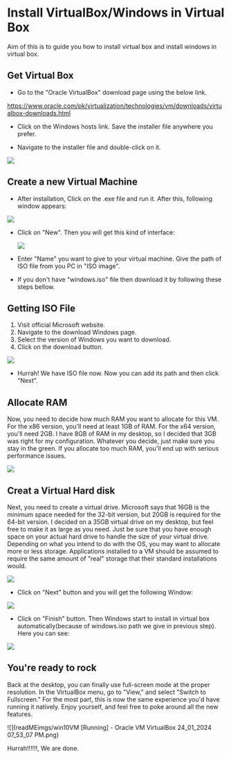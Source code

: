 # Install VirtualBox/Windows in Virtual Box

Aim of this is to guide you how to install virtual box and install windows in virtual box.

## Get Virtual Box

-  Go to the "Oracle VirtualBox" download page using the below link.

  https://www.oracle.com/pk/virtualization/technologies/vm/downloads/virtualbox-downloads.html

-  Click on the Windows hosts link. Save the installer file anywhere you prefer.

- Navigate to the installer file and double-click on it.

![](readMEimgs/vb.jpg)



## Create a new Virtual Machine

- After installation, Click on the .exe file and run it. After this, following window appears:

![](readMEimgs/2nd.png)

- Click on "New". Then you will get this kind of interface:

  ![](readMEimgs/5th.png)

- Enter "Name" you want to give to your virtual machine. Give the path of ISO file from you PC in "ISO image".

- If you don't have "windows.iso" file then download it by following these steps bellow.

## Getting ISO File

1. Visit official Microsoft website.
2. Navigate to the download Windows page.
3. Select the version of Windows you want to download.
4. Click on the download button.

![](readMEimgs/iso.jpg)

- Hurrah! We have ISO file now. Now you can add its path and then click "Next".

## Allocate RAM

Now, you need to decide how much RAM you want to allocate for this VM. For the x86 version, you'll need at least 1GB of RAM. For the x64 version, you'll need 2GB. I have 8GB of RAM in my desktop, so I decided that 3GB was right for my configuration. Whatever you decide, just make sure you stay in the green. If you allocate too much RAM, you'll end up with serious performance issues.



![](readMEimgs/3rd.png)

## Creat a Virtual Hard disk

Next, you need to create a virtual drive. Microsoft says that 16GB is the minimum space needed for the 32-bit version, but 20GB is required for the 64-bit version. I decided on a 35GB virtual drive on my desktop, but feel free to make it as large as you need. Just be sure that you have enough space on your actual hard drive to handle the size of your virtual drive. Depending on what you intend to do with the OS, you may want to allocate more or less storage. Applications installed to a VM should be assumed to require the same amount of "real" storage that their standard installations would.



![](readMEimgs/4th.png)

- Click on "Next" button and you will get the following Window:

![](readMEimgs/7th.png)

- Click on "Finish" button. Then Windows start to install in virtual box automatically(because of windows.iso path we give in previous step). Here you can see:

![](readMEimgs/finish.jpg)

## You're ready to rock

Back at the desktop, you can finally use full-screen mode at the proper resolution. In the VirtualBox menu, go to "View," and select "Switch to Fullscreen." For the most part, this is now the same experience you'd have running it natively. Enjoy yourself, and feel free to poke around all the new features.

![](readMEimgs/win10VM [Running] - Oracle VM VirtualBox 24_01_2024 07_53_07 PM.png)



Hurrah!!!!!!, We are done.